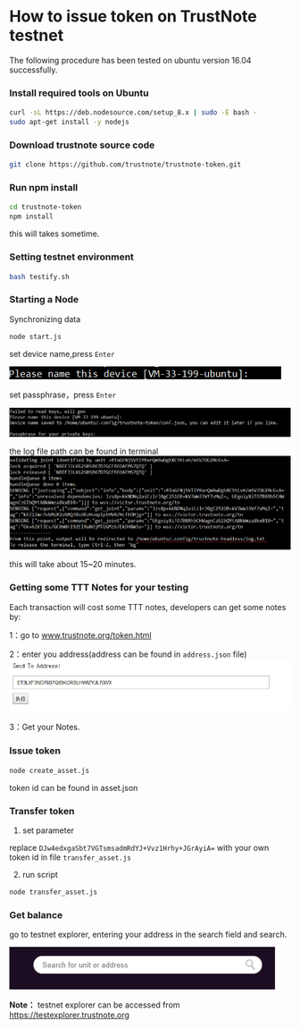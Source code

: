How to issue token on TrustNote testnet
===============================

The following procedure has been tested on ubuntu version 16.04 successfully.


<!-- //NODE.JS ENV  -->
<!-- // VERSION  -->

### Install required tools on Ubuntu

```bash
curl -sL https://deb.nodesource.com/setup_8.x | sudo -E bash -
sudo apt-get install -y nodejs
```

### Download trustnote source code

```bash
git clone https://github.com/trustnote/trustnote-token.git
```
### Run npm install 
```bash
cd trustnote-token
npm install
```
this will takes sometime.

### Setting testnet environment
```bash
bash testify.sh
```

### Starting a Node

Synchronizing data
``` bash
node start.js
```
set device name,press `Enter`

![](./images/devicename.png )

set passphrase，press `Enter`

![](./images/passprase.png )

the log file path can be found in terminal 
![](./images/success.png )

this will take about 15~20 minutes.


###  Getting some TTT Notes for your testing

Each transaction will cost some TTT notes, developers can get some notes by:

1：go to www.trustnote.org/token.html 

2：enter you address(address can be found in `address.json` file)
![](./images/getmoney.png )

3：Get your Notes.


###    Issue token
``` bash
node create_asset.js
```
token id can be found in asset.json


###    Transfer token
 1. set parameter 

 replace `DJw4edxgaSbt7VGTsmsadmRdYJ+Vvz1Hrhy+JGrAyiA=` with your own token id in file `transfer_asset.js`

 2. run script
``` bash
node transfer_asset.js
```
###    Get balance
go to testnet explorer, entering your address in the search field and search.

![](./images/query.png )


**Note：** 
 testnet explorer can be accessed from https://testexplorer.trustnote.org
